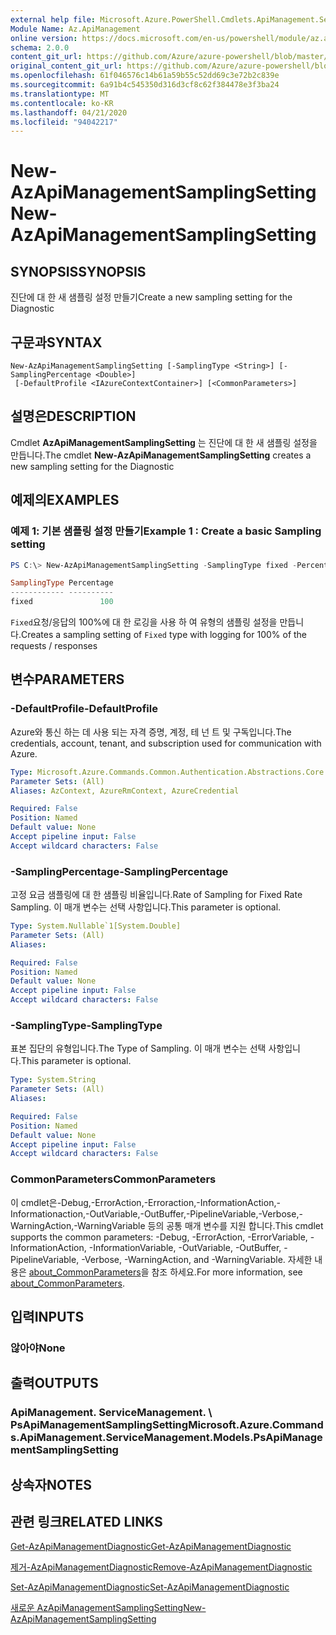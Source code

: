 ```yaml
---
external help file: Microsoft.Azure.PowerShell.Cmdlets.ApiManagement.ServiceManagement.dll-Help.xml
Module Name: Az.ApiManagement
online version: https://docs.microsoft.com/en-us/powershell/module/az.apimanagement/new-azapimanagementsamplingsetting
schema: 2.0.0
content_git_url: https://github.com/Azure/azure-powershell/blob/master/src/ApiManagement/ApiManagement/help/New-AzApiManagementSamplingSetting.md
original_content_git_url: https://github.com/Azure/azure-powershell/blob/master/src/ApiManagement/ApiManagement/help/New-AzApiManagementSamplingSetting.md
ms.openlocfilehash: 61f046576c14b61a59b55c52dd69c3e72b2c839e
ms.sourcegitcommit: 6a91b4c545350d316d3cf8c62f384478e3f3ba24
ms.translationtype: MT
ms.contentlocale: ko-KR
ms.lasthandoff: 04/21/2020
ms.locfileid: "94042217"
---
```

# <span data-ttu-id="5dafe-101">New-AzApiManagementSamplingSetting</span><span class="sxs-lookup"><span data-stu-id="5dafe-101">New-AzApiManagementSamplingSetting</span></span>

## <span data-ttu-id="5dafe-102">SYNOPSIS</span><span class="sxs-lookup"><span data-stu-id="5dafe-102">SYNOPSIS</span></span>
<span data-ttu-id="5dafe-103">진단에 대 한 새 샘플링 설정 만들기</span><span class="sxs-lookup"><span data-stu-id="5dafe-103">Create a new sampling setting for the Diagnostic</span></span>

## <span data-ttu-id="5dafe-104">구문과</span><span class="sxs-lookup"><span data-stu-id="5dafe-104">SYNTAX</span></span>

```
New-AzApiManagementSamplingSetting [-SamplingType <String>] [-SamplingPercentage <Double>]
 [-DefaultProfile <IAzureContextContainer>] [<CommonParameters>]
```

## <span data-ttu-id="5dafe-105">설명은</span><span class="sxs-lookup"><span data-stu-id="5dafe-105">DESCRIPTION</span></span>
<span data-ttu-id="5dafe-106">Cmdlet **AzApiManagementSamplingSetting** 는 진단에 대 한 새 샘플링 설정을 만듭니다.</span><span class="sxs-lookup"><span data-stu-id="5dafe-106">The cmdlet **New-AzApiManagementSamplingSetting** creates a new sampling setting for the Diagnostic</span></span>

## <span data-ttu-id="5dafe-107">예제의</span><span class="sxs-lookup"><span data-stu-id="5dafe-107">EXAMPLES</span></span>

### <span data-ttu-id="5dafe-108">예제 1: 기본 샘플링 설정 만들기</span><span class="sxs-lookup"><span data-stu-id="5dafe-108">Example 1 : Create a basic Sampling setting</span></span>
```powershell
PS C:\> New-AzApiManagementSamplingSetting -SamplingType fixed -Percentage 100

SamplingType Percentage
------------ ----------
fixed               100
```

<span data-ttu-id="5dafe-109">`Fixed`요청/응답의 100%에 대 한 로깅을 사용 하 여 유형의 샘플링 설정을 만듭니다.</span><span class="sxs-lookup"><span data-stu-id="5dafe-109">Creates a sampling setting of `Fixed` type with logging for 100% of the requests / responses</span></span>

## <span data-ttu-id="5dafe-110">변수</span><span class="sxs-lookup"><span data-stu-id="5dafe-110">PARAMETERS</span></span>

### <span data-ttu-id="5dafe-111">-DefaultProfile</span><span class="sxs-lookup"><span data-stu-id="5dafe-111">-DefaultProfile</span></span>
<span data-ttu-id="5dafe-112">Azure와 통신 하는 데 사용 되는 자격 증명, 계정, 테 넌 트 및 구독입니다.</span><span class="sxs-lookup"><span data-stu-id="5dafe-112">The credentials, account, tenant, and subscription used for communication with Azure.</span></span>

```yaml
Type: Microsoft.Azure.Commands.Common.Authentication.Abstractions.Core.IAzureContextContainer
Parameter Sets: (All)
Aliases: AzContext, AzureRmContext, AzureCredential

Required: False
Position: Named
Default value: None
Accept pipeline input: False
Accept wildcard characters: False
```

### <span data-ttu-id="5dafe-113">-SamplingPercentage</span><span class="sxs-lookup"><span data-stu-id="5dafe-113">-SamplingPercentage</span></span>
<span data-ttu-id="5dafe-114">고정 요금 샘플링에 대 한 샘플링 비율입니다.</span><span class="sxs-lookup"><span data-stu-id="5dafe-114">Rate of Sampling for Fixed Rate Sampling.</span></span> <span data-ttu-id="5dafe-115">이 매개 변수는 선택 사항입니다.</span><span class="sxs-lookup"><span data-stu-id="5dafe-115">This parameter is optional.</span></span>

```yaml
Type: System.Nullable`1[System.Double]
Parameter Sets: (All)
Aliases:

Required: False
Position: Named
Default value: None
Accept pipeline input: False
Accept wildcard characters: False
```

### <span data-ttu-id="5dafe-116">-SamplingType</span><span class="sxs-lookup"><span data-stu-id="5dafe-116">-SamplingType</span></span>
<span data-ttu-id="5dafe-117">표본 집단의 유형입니다.</span><span class="sxs-lookup"><span data-stu-id="5dafe-117">The Type of Sampling.</span></span>
<span data-ttu-id="5dafe-118">이 매개 변수는 선택 사항입니다.</span><span class="sxs-lookup"><span data-stu-id="5dafe-118">This parameter is optional.</span></span>

```yaml
Type: System.String
Parameter Sets: (All)
Aliases:

Required: False
Position: Named
Default value: None
Accept pipeline input: False
Accept wildcard characters: False
```

### <span data-ttu-id="5dafe-119">CommonParameters</span><span class="sxs-lookup"><span data-stu-id="5dafe-119">CommonParameters</span></span>
<span data-ttu-id="5dafe-120">이 cmdlet은-Debug,-ErrorAction,-Erroraction,-InformationAction,-Informationaction,-OutVariable,-OutBuffer,-PipelineVariable,-Verbose,-WarningAction,-WarningVariable 등의 공통 매개 변수를 지원 합니다.</span><span class="sxs-lookup"><span data-stu-id="5dafe-120">This cmdlet supports the common parameters: -Debug, -ErrorAction, -ErrorVariable, -InformationAction, -InformationVariable, -OutVariable, -OutBuffer, -PipelineVariable, -Verbose, -WarningAction, and -WarningVariable.</span></span> <span data-ttu-id="5dafe-121">자세한 내용은 [about_CommonParameters](http://go.microsoft.com/fwlink/?LinkID=113216)을 참조 하세요.</span><span class="sxs-lookup"><span data-stu-id="5dafe-121">For more information, see [about_CommonParameters](http://go.microsoft.com/fwlink/?LinkID=113216).</span></span>

## <span data-ttu-id="5dafe-122">입력</span><span class="sxs-lookup"><span data-stu-id="5dafe-122">INPUTS</span></span>

### <span data-ttu-id="5dafe-123">않아야</span><span class="sxs-lookup"><span data-stu-id="5dafe-123">None</span></span>

## <span data-ttu-id="5dafe-124">출력</span><span class="sxs-lookup"><span data-stu-id="5dafe-124">OUTPUTS</span></span>

### <span data-ttu-id="5dafe-125">ApiManagement. ServiceManagement. \ PsApiManagementSamplingSetting</span><span class="sxs-lookup"><span data-stu-id="5dafe-125">Microsoft.Azure.Commands.ApiManagement.ServiceManagement.Models.PsApiManagementSamplingSetting</span></span>

## <span data-ttu-id="5dafe-126">상속자</span><span class="sxs-lookup"><span data-stu-id="5dafe-126">NOTES</span></span>

## <span data-ttu-id="5dafe-127">관련 링크</span><span class="sxs-lookup"><span data-stu-id="5dafe-127">RELATED LINKS</span></span>

[<span data-ttu-id="5dafe-128">Get-AzApiManagementDiagnostic</span><span class="sxs-lookup"><span data-stu-id="5dafe-128">Get-AzApiManagementDiagnostic</span></span>](./Get-AzApiManagementDiagnostic.md)

[<span data-ttu-id="5dafe-129">제거-AzApiManagementDiagnostic</span><span class="sxs-lookup"><span data-stu-id="5dafe-129">Remove-AzApiManagementDiagnostic</span></span>](./Remove-AzApiManagementDiagnostic.md)

[<span data-ttu-id="5dafe-130">Set-AzApiManagementDiagnostic</span><span class="sxs-lookup"><span data-stu-id="5dafe-130">Set-AzApiManagementDiagnostic</span></span>](./Set-AzApiManagementDiagnostic.md)

[<span data-ttu-id="5dafe-131">새로운 AzApiManagementSamplingSetting</span><span class="sxs-lookup"><span data-stu-id="5dafe-131">New-AzApiManagementSamplingSetting</span></span>](./New-AzApiManagementHttpMessageDiagnostic.md)
